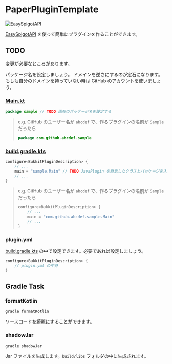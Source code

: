 # PaperPluginTemplate
[![EasySpigotAPI](https://img.shields.io/badge/EasySpigotAPI-%E2%AC%85-4D4.svg)](https://github.com/sya-ri/EasySpigotAPI)

[EasySpigotAPI](https://github.com/sya-ri/EasySpigotAPI) を使って簡単にプラグインを作ることができます。

## TODO
変更が必要なところがあります。

パッケージ名を設定しましょう。 ドメインを逆さにするのが定石になります。もしも自分のドメインを持っていない時は GitHub のアカウントを使いましょう。

### [Main.kt](src/main/kotlin/sample/Main.kt)

```kotlin
package sample // TODO 固有のパッケージ名を設定する
```

> e.g. GitHub のユーザー名が `abcdef` で、作るプラグインの名前が `Sample` だったら
> 
> ```kotlin
> package com.github.abcdef.sample
> ```

### [build.gradle.kts](build.gradle.kts)

```kotlin
configure<BukkitPluginDescription> {
    // ...
    main = "sample.Main" // TODO JavaPlugin を継承したクラスとパッケージを入力する
    // ...
}
```
> e.g. GitHub のユーザー名が `abcdef` で、作るプラグインの名前が `Sample` だったら
>
> ```kotlin
> configure<BukkitPluginDescription> {
>     // ...
>     main = "com.github.abcdef.sample.Main"
>     // ...
> }
> ```

### plugin.yml

[build.gradle.kts](build.gradle.kts) の中で設定できます。必要であれば設定しましょう。

```kotlin
configure<BukkitPluginDescription> {
    // plugin.yml の中身
}
```

## Gradle Task

### formatKotlin
```
gradle formatKotlin
```

ソースコードを綺麗にすることができます。

### shadowJar
```
gradle shadowJar
```

Jar ファイルを生成します。`build/libs` フォルダの中に生成されます。